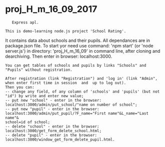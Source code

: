 # proj_H_m_16_09_2017
       Express apl.
       
    This is demo-learning node.js project 'School Rating'.
 It contains data about schools and their pupils. All dependances are in package.json file.
 To start yor need use command: 'npm start' (or 'node server.js') in directory: 'proj_H_m_16_09' 
 in command line, after cloning and dearchiving.
     Then enter in browser: localhost:3000.
     
    You can get tables of schools and pupils by links "Schools" and "Pupils" without registration.
    
    After registration (link "Registration") and 'log in' (link "Admin", when enter first time in session  and  up to log out).
    Then you can:
    -- change any field, of any column of 'schools' and 'pupils' (but not "id") by write and enter new value;
    -- put new "school" - enter in the browser: localhost:3000/admin/put_school/"name on number of school";
    -- put new "pupil" - enter in the browser: localhost:3000/admin/put_pupil/?F_name="First name"&L_name="Last name"&
    school=id of school;
    -- delete "school" - enter in the browser: localhost:3000/get_form_delete_school.html;
    -- delete "pupil" - enter in the browser: localhost:3000/window_get_form_delete_pupil.html.


